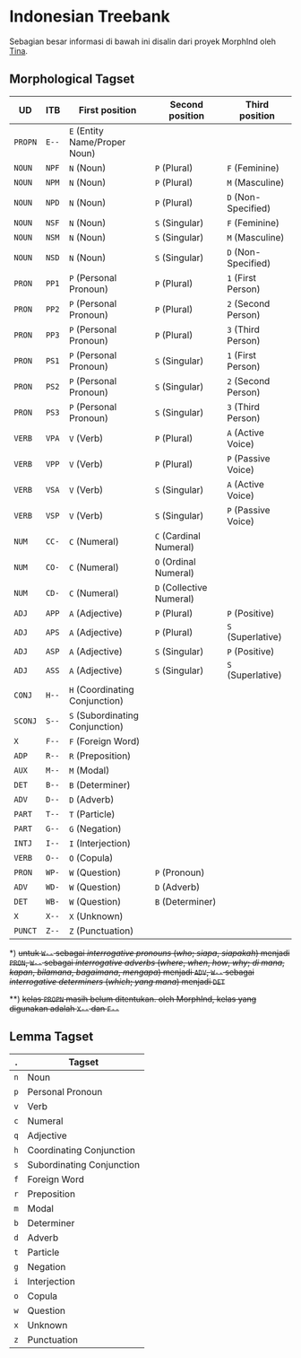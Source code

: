 
# Indonesian Treebank

Sebagian besar informasi di bawah ini disalin dari proyek MorphInd oleh [Tina](http://septinalarasati.com/work/morphind/).

## Morphological Tagset

|   UD     |  ITB   | First position                  | Second position          | Third position              |
| -------- | ------ | ------------------------------- | ------------------------ | --------------------------- |
| `PROPN`  | `E--`  | `E` (Entity Name/Proper Noun)   |                          |                             |
| `NOUN`   | `NPF`  | `N` (Noun)                      | `P` (Plural)             | `F` (Feminine)              |
| `NOUN`   | `NPM`  | `N` (Noun)                      | `P` (Plural)             | `M` (Masculine)             |
| `NOUN`   | `NPD`  | `N` (Noun)                      | `P` (Plural)             | `D` (Non-Specified)         |
| `NOUN`   | `NSF`  | `N` (Noun)                      | `S` (Singular)           | `F` (Feminine)              |
| `NOUN`   | `NSM`  | `N` (Noun)                      | `S` (Singular)           | `M` (Masculine)             |
| `NOUN`   | `NSD`  | `N` (Noun)                      | `S` (Singular)           | `D` (Non-Specified)         |
| `PRON`   | `PP1`  | `P` (Personal Pronoun)          | `P` (Plural)             | `1` (First Person)          |
| `PRON`   | `PP2`  | `P` (Personal Pronoun)          | `P` (Plural)             | `2` (Second Person)         |
| `PRON`   | `PP3`  | `P` (Personal Pronoun)          | `P` (Plural)             | `3` (Third Person)          |
| `PRON`   | `PS1`  | `P` (Personal Pronoun)          | `S` (Singular)           | `1` (First Person)          |
| `PRON`   | `PS2`  | `P` (Personal Pronoun)          | `S` (Singular)           | `2` (Second Person)         |
| `PRON`   | `PS3`  | `P` (Personal Pronoun)          | `S` (Singular)           | `3` (Third Person)          |
| `VERB`   | `VPA`  | `V` (Verb)                      | `P` (Plural)             | `A` (Active Voice)          |
| `VERB`   | `VPP`  | `V` (Verb)                      | `P` (Plural)             | `P` (Passive Voice)         |
| `VERB`   | `VSA`  | `V` (Verb)                      | `S` (Singular)           | `A` (Active Voice)          |
| `VERB`   | `VSP`  | `V` (Verb)                      | `S` (Singular)           | `P` (Passive Voice)         |
| `NUM`    | `CC-`  | `C` (Numeral)                   | `C` (Cardinal Numeral)   |                             |
| `NUM`    | `CO-`  | `C` (Numeral)                   | `O` (Ordinal Numeral)    |                             |
| `NUM`    | `CD-`  | `C` (Numeral)                   | `D` (Collective Numeral) |                             |
| `ADJ`    | `APP`  | `A` (Adjective)                 | `P` (Plural)             | `P` (Positive)              |
| `ADJ`    | `APS`  | `A` (Adjective)                 | `P` (Plural)             | `S` (Superlative)           |
| `ADJ`    | `ASP`  | `A` (Adjective)                 | `S` (Singular)           | `P` (Positive)              |
| `ADJ`    | `ASS`  | `A` (Adjective)                 | `S` (Singular)           | `S` (Superlative)           |
| `CONJ`   | `H--`  | `H` (Coordinating Conjunction)  |                          |                             |
| `SCONJ`  | `S--`  | `S` (Subordinating Conjunction) |                          |                             |
| `X`      | `F--`  | `F` (Foreign Word)              |                          |                             |
| `ADP`    | `R--`  | `R` (Preposition)               |                          |                             |
| `AUX`    | `M--`  | `M` (Modal)                     |                          |                             |
| `DET`    | `B--`  | `B` (Determiner)                |                          |                             |
| `ADV`    | `D--`  | `D` (Adverb)                    |                          |                             |
| `PART`   | `T--`  | `T` (Particle)                  |                          |                             |
| `PART`   | `G--`  | `G` (Negation)                  |                          |                             |
| `INTJ`   | `I--`  | `I` (Interjection)              |                          |                             |
| `VERB`   | `O--`  | `O` (Copula)                    |                          |                             |
| `PRON`   | `WP-`  | `W` (Question)                  | `P` (Pronoun)            |                             |
| `ADV`    | `WD-`  | `W` (Question)                  | `D` (Adverb)             |                             |
| `DET`    | `WB-`  | `W` (Question)                  | `B` (Determiner)         |                             |
| `X`      | `X--`  | `X` (Unknown)                   |                          |                             |
| `PUNCT`  | `Z--`  | `Z` (Punctuation)               |                          |                             |

*) ~~untuk `W--` sebagai _interrogative pronouns_ (_who_; _siapa_, _siapakah_) menjadi `PRON`, `W--` sebagai _interrogative adverbs_ (_where_, _when_, _how_, _why_; _di mana_, _kapan_, _bilamana_, _bagaimana_, _mengapa_)  menjadi `ADV`, `W--` sebagai _interrogative determiners_ (_which_; _yang mana_) menjadi `DET`~~

**) ~~kelas `PROPN` masih belum ditentukan. oleh MorphInd, kelas yang digunakan adalah `X--` dan `F--`~~

## Lemma Tagset

|  .  | Tagset                     |
| --- | -------------------------- |
| `n` | Noun                       |
| `p` | Personal Pronoun           |
| `v` | Verb                       |
| `c` | Numeral                    |
| `q` | Adjective                  |
| `h` | Coordinating Conjunction   |
| `s` | Subordinating Conjunction  |
| `f` | Foreign Word               |
| `r` | Preposition                |
| `m` | Modal                      |
| `b` | Determiner                 |
| `d` | Adverb                     |
| `t` | Particle                   |
| `g` | Negation                   |
| `i` | Interjection               |
| `o` | Copula                     |
| `w` | Question                   |
| `x` | Unknown                    |
| `z` | Punctuation                |

